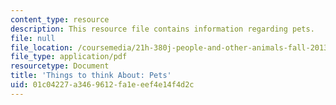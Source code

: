 ```yaml
---
content_type: resource
description: This resource file contains information regarding pets.
file: null
file_location: /coursemedia/21h-380j-people-and-other-animals-fall-2013/01c04227a3469612fa1eeef4e14f4d2c_MIT21H_380F13_read_notes05.pdf
file_type: application/pdf
resourcetype: Document
title: 'Things to think About: Pets'
uid: 01c04227-a346-9612-fa1e-eef4e14f4d2c
---
```

